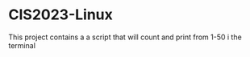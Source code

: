 # CIS2023-Linux
This project contains a a script that will count and print from 1-50 i the terminal
